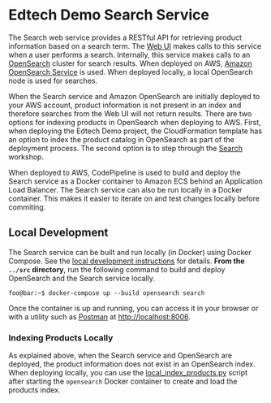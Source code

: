# Edtech Demo Search Service

The Search web service provides a RESTful API for retrieving product information based on a search term. The [Web UI](../web-ui) makes calls to this service when a user performs a search. Internally, this service makes calls to an [OpenSearch](https://opensearch.org/) cluster for search results. When deployed on AWS, [Amazon OpenSearch Service](https://aws.amazon.com/opensearch-service/) is used. When deployed locally, a local OpenSearch node is used for searches.

When the Search service and Amazon OpenSearch are initially deployed to your AWS account, product information is not present in an index and therefore searches from the Web UI will not return results. There are two options for indexing products in OpenSearch when deploying to AWS. First, when deploying the Edtech Demo project, the CloudFormation template has an option to index the product catalog in OpenSearch as part of the deployment process. The second option is to step through the [Search](../../workshop/0-StartHere/Search.ipynb) workshop.

When deployed to AWS, CodePipeline is used to build and deploy the Search service as a Docker container to Amazon ECS behind an Application Load Balancer. The Search service can also be run locally in a Docker container. This makes it easier to iterate on and test changes locally before commiting.

## Local Development

The Search service can be built and run locally (in Docker) using Docker Compose. See the [local development instructions](../) for details. **From the `../src` directory**, run the following command to build and deploy OpenSearch and the Search service locally.

```console
foo@bar:~$ docker-compose up --build opensearch search
```

Once the container is up and running, you can access it in your browser or with a utility such as [Postman](https://www.postman.com/) at [http://localhost:8006](http://localhost:8006).

### Indexing Products Locally

As explained above, when the Search service and OpenSearch are deployed, the product information does not exist in an OpenSearch index. When deploying locally, you can use the [local_index_products.py](local_index_products.py) script after starting the `opensearch` Docker container to create and load the products index.
